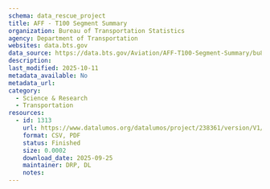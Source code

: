 ```yaml
---
schema: data_rescue_project 
title: AFF - T100 Segment Summary
organization: Bureau of Transportation Statistics
agency: Department of Transportation
websites: data.bts.gov
data_source: https://data.bts.gov/Aviation/AFF-T100-Segment-Summary/bu82-4pwz/about_data
description: 
last_modified: 2025-10-11
metadata_available: No
metadata_url: 
category:
  - Science & Research 
  - Transportation 
resources:
  - id: 1313
    url: https://www.datalumos.org/datalumos/project/238361/version/V1/view
    format: CSV, PDF
    status: Finished
    size: 0.0002
    download_date: 2025-09-25
    maintainer: DRP, DL
    notes: 
---
```

